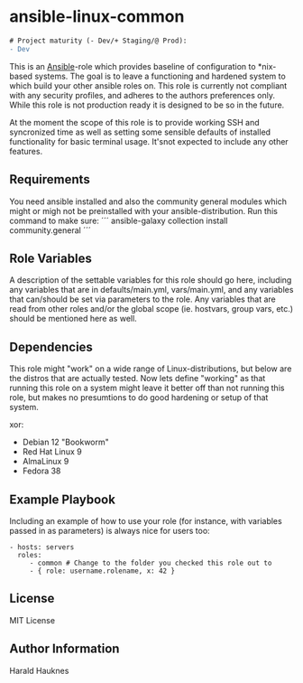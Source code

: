 ansible-linux-common
====================
```diff
# Project maturity (- Dev/+ Staging/@ Prod):
- Dev
```

This is an [Ansible](https://www.ansible.com/)-role which provides baseline of configuration to *nix-based systems.
The goal is to leave a functioning and hardened system to which build your other ansible roles on.
This role is currently not compliant with any security profiles, and adheres to the authors preferences only.
While this role is not production ready it is designed to be so in the future.

At the moment the scope of this role is to provide working SSH and syncronized time as well as setting some sensible defaults of installed functionality for basic terminal usage. It'snot expected to include any other features.

Requirements
------------

You need ansible installed and also the community general modules which might or migh not be preinstalled with your ansible-distribution.
Run this command to make sure:
´´´
ansible-galaxy collection install community.general
´´´

Role Variables
--------------

A description of the settable variables for this role should go here, including any variables that are in defaults/main.yml, vars/main.yml, and any variables that can/should be set via parameters to the role. Any variables that are read from other roles and/or the global scope (ie. hostvars, group vars, etc.) should be mentioned here as well.

Dependencies
------------
This role might "work" on a wide range of Linux-distributions, but below are the distros that are actually tested.
Now lets define "working" as that running this role on a system might leave it better off than not running
this role, but makes no presumtions to do good hardening or setup of that system.


xor:
  - Debian 12 "Bookworm"
  - Red Hat Linux 9
  - AlmaLinux 9
  - Fedora 38

Example Playbook
----------------

Including an example of how to use your role (for instance, with variables passed in as parameters) is always nice for users too:

    - hosts: servers
      roles:
         - common # Change to the folder you checked this role out to
         - { role: username.rolename, x: 42 }

License
-------

MIT License

Author Information
------------------

Harald Hauknes <harald at hauknes dot org>
